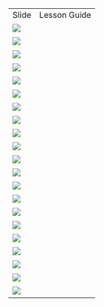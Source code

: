 <html><head><title>Slides and Notes</title></head><body><table><tr><td>Slide</td><td>Lesson Guide</td></tr><tr><td><img src="https://jamjamgobambam.github.io/curriculum-drafts/15N7v3GzQ6lQxcHn_cFweShqKJYt2OfJawFIUST35kzU/slide0.png"></td><td><br /></td></tr><tr><td><img src="https://jamjamgobambam.github.io/curriculum-drafts/15N7v3GzQ6lQxcHn_cFweShqKJYt2OfJawFIUST35kzU/slide1.png"></td><td><br /></td></tr><tr><td><img src="https://jamjamgobambam.github.io/curriculum-drafts/15N7v3GzQ6lQxcHn_cFweShqKJYt2OfJawFIUST35kzU/slide2.png"></td><td><br /></td></tr><tr><td><img src="https://jamjamgobambam.github.io/curriculum-drafts/15N7v3GzQ6lQxcHn_cFweShqKJYt2OfJawFIUST35kzU/slide3.png"></td><td><br /></td></tr><tr><td><img src="https://jamjamgobambam.github.io/curriculum-drafts/15N7v3GzQ6lQxcHn_cFweShqKJYt2OfJawFIUST35kzU/slide4.png"></td><td><br /></td></tr><tr><td><img src="https://jamjamgobambam.github.io/curriculum-drafts/15N7v3GzQ6lQxcHn_cFweShqKJYt2OfJawFIUST35kzU/slide5.png"></td><td><br /></td></tr><tr><td><img src="https://jamjamgobambam.github.io/curriculum-drafts/15N7v3GzQ6lQxcHn_cFweShqKJYt2OfJawFIUST35kzU/slide6.png"></td><td><br /></td></tr><tr><td><img src="https://jamjamgobambam.github.io/curriculum-drafts/15N7v3GzQ6lQxcHn_cFweShqKJYt2OfJawFIUST35kzU/slide7.png"></td><td><br /></td></tr><tr><td><img src="https://jamjamgobambam.github.io/curriculum-drafts/15N7v3GzQ6lQxcHn_cFweShqKJYt2OfJawFIUST35kzU/slide8.png"></td><td><br /></td></tr><tr><td><img src="https://jamjamgobambam.github.io/curriculum-drafts/15N7v3GzQ6lQxcHn_cFweShqKJYt2OfJawFIUST35kzU/slide9.png"></td><td><br /></td></tr><tr><td><img src="https://jamjamgobambam.github.io/curriculum-drafts/15N7v3GzQ6lQxcHn_cFweShqKJYt2OfJawFIUST35kzU/slide10.png"></td><td><br /></td></tr><tr><td><img src="https://jamjamgobambam.github.io/curriculum-drafts/15N7v3GzQ6lQxcHn_cFweShqKJYt2OfJawFIUST35kzU/slide11.png"></td><td><br /></td></tr><tr><td><img src="https://jamjamgobambam.github.io/curriculum-drafts/15N7v3GzQ6lQxcHn_cFweShqKJYt2OfJawFIUST35kzU/slide12.png"></td><td><br /></td></tr><tr><td><img src="https://jamjamgobambam.github.io/curriculum-drafts/15N7v3GzQ6lQxcHn_cFweShqKJYt2OfJawFIUST35kzU/slide13.png"></td><td><br /></td></tr><tr><td><img src="https://jamjamgobambam.github.io/curriculum-drafts/15N7v3GzQ6lQxcHn_cFweShqKJYt2OfJawFIUST35kzU/slide14.png"></td><td><br /></td></tr><tr><td><img src="https://jamjamgobambam.github.io/curriculum-drafts/15N7v3GzQ6lQxcHn_cFweShqKJYt2OfJawFIUST35kzU/slide15.png"></td><td><br /></td></tr><tr><td><img src="https://jamjamgobambam.github.io/curriculum-drafts/15N7v3GzQ6lQxcHn_cFweShqKJYt2OfJawFIUST35kzU/slide16.png"></td><td><br /></td></tr><tr><td><img src="https://jamjamgobambam.github.io/curriculum-drafts/15N7v3GzQ6lQxcHn_cFweShqKJYt2OfJawFIUST35kzU/slide17.png"></td><td><br /></td></tr><tr><td><img src="https://jamjamgobambam.github.io/curriculum-drafts/15N7v3GzQ6lQxcHn_cFweShqKJYt2OfJawFIUST35kzU/slide18.png"></td><td><br /></td></tr><tr><td><img src="https://jamjamgobambam.github.io/curriculum-drafts/15N7v3GzQ6lQxcHn_cFweShqKJYt2OfJawFIUST35kzU/slide19.png"></td><td><br /></td></tr><tr><td><img src="https://jamjamgobambam.github.io/curriculum-drafts/15N7v3GzQ6lQxcHn_cFweShqKJYt2OfJawFIUST35kzU/slide20.png"></td><td><br /></td></tr></table></body></html>